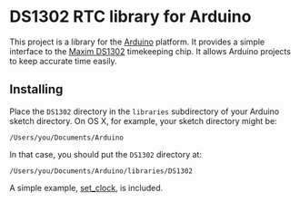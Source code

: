 # DS1302 RTC library for Arduino

This project is a library for the [Arduino](http://arduino.cc) platform. It
provides a simple interface to the
[Maxim DS1302](http://www.maxim-ic.com/quick_view2.cfm/qv_pk/2685/t/al)
timekeeping chip. It allows Arduino projects to keep accurate time easily.

## Installing

Place the `DS1302` directory in the `libraries` subdirectory of your Arduino
sketch directory. On OS X, for example, your sketch directory might be:

    /Users/you/Documents/Arduino

In that case, you should put the `DS1302` directory at:

    /Users/you/Documents/Arduino/libraries/DS1302

A simple example, [set_clock](examples/set_clock), is included.
